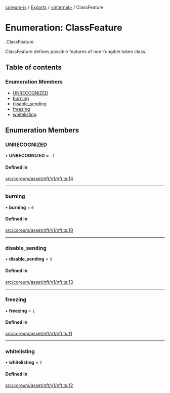 [coreum-js](../README.md) / [Exports](../modules.md) / [<internal\>](../modules/internal_.md) / ClassFeature

# Enumeration: ClassFeature

[<internal>](../modules/internal_.md).ClassFeature

ClassFeature defines possible features of non-fungible token class.

## Table of contents

### Enumeration Members

- [UNRECOGNIZED](internal_.ClassFeature.md#unrecognized)
- [burning](internal_.ClassFeature.md#burning)
- [disable\_sending](internal_.ClassFeature.md#disable_sending)
- [freezing](internal_.ClassFeature.md#freezing)
- [whitelisting](internal_.ClassFeature.md#whitelisting)

## Enumeration Members

### UNRECOGNIZED

• **UNRECOGNIZED** = ``-1``

#### Defined in

[src/coreum/asset/nft/v1/nft.ts:14](https://github.com/PyramydLabs/coreum-js/blob/987bc3b/src/coreum/asset/nft/v1/nft.ts#L14)

___

### burning

• **burning** = ``0``

#### Defined in

[src/coreum/asset/nft/v1/nft.ts:10](https://github.com/PyramydLabs/coreum-js/blob/987bc3b/src/coreum/asset/nft/v1/nft.ts#L10)

___

### disable\_sending

• **disable\_sending** = ``3``

#### Defined in

[src/coreum/asset/nft/v1/nft.ts:13](https://github.com/PyramydLabs/coreum-js/blob/987bc3b/src/coreum/asset/nft/v1/nft.ts#L13)

___

### freezing

• **freezing** = ``1``

#### Defined in

[src/coreum/asset/nft/v1/nft.ts:11](https://github.com/PyramydLabs/coreum-js/blob/987bc3b/src/coreum/asset/nft/v1/nft.ts#L11)

___

### whitelisting

• **whitelisting** = ``2``

#### Defined in

[src/coreum/asset/nft/v1/nft.ts:12](https://github.com/PyramydLabs/coreum-js/blob/987bc3b/src/coreum/asset/nft/v1/nft.ts#L12)

